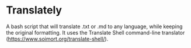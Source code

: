 # Translately

A bash script that will translate .txt or .md to any language, while keeping the original formatting. It uses the Translate Shell command-line translator (https://www.soimort.org/translate-shell/).
